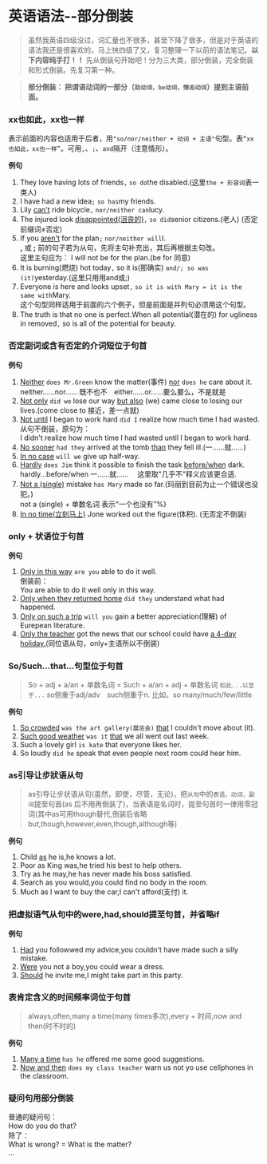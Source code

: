 # 英语语法--部分倒装


> 虽然我英语四级没过，词汇量也不很多，甚至下降了很多，但是对于英语的语法我还是很喜欢的，马上快四级了又，复习整理一下以前的语法笔记。**以下内容纯手打！！**
先从倒装句开始吧！分为三大类，部分倒装，完全倒装和形式倒装。先复习第一种。

<!--more-->
> **部分倒装： 把谓语动词的一部分（`助动词，be动词，情态动词`）提到主语前面。**

### xx也如此，xx也一样
表示前面的内容也适用于后者，用`"so/nor/neither + 动词 + 主语"`句型。表`“xx也如此，xx也一样”`。可用`,`、`;`、`and`隔开（注意情形）。

**例句**
1. They love having lots of friends`,` `so do`the disabled.(这里`the + 形容词`表一类人)
2. I have had a new idea`;` `so has`my friends.
3. Lily <u>can't</u> ride bicycle`,` `nor/neither can`lucy.
4. The injured look <u>disappointed(沮丧的)</u>`,` `so did`senior citizens.(老人) (否定前缀词≠否定)
5. If you <u>aren't</u> for the plan`;` `nor/neither will`I.<br>
**,** 或 **;** 前的句子若为从句，先将主句补充出，其后再根据主句改。<br>这里主句应为： I will not be for the plan.(be for 同意)
6. It is burning(燃烧) hot today`,`  so it is(那确实) `and/; so was (it)`yesterday.(这里只用用and或;)
7. Everyone is here and looks upset`,` `so it is with Mary = it is the same with`Mary.<br>
这个句型同样适用于前面的六个例子，但是前面是并列句必须用这个句型。
8. The truth is that no one is perfect.When all potential(潜在的) for ugliness in removed`,` so is all of the potential for beauty. 

### 否定副词或含有否定的介词短位于句首
**例句**
1. <u>Neither</u> `does Mr.Green` know the matter(事件) <u>nor</u> `does he` care about it.<br>
neither……nor…… 既不也不&emsp;either……or……要么要么，不是就是
2. <u>Not only</u> `did we` lose our way <u>but also</u> (we) came close to losing our lives.(come close to 接近，差一点就)
3. <u>Not until</u> I began to work hard `did I` realize how much time I had wasted.<br>
从句不倒装，原句为：<br>I didn't realize how much time I had wasted until I began to work hard.
4. <u>No sooner</u> `had they` arrived at the tomb <u>than</u> they fell ill.(一……就……)
5. <u>In no case</u> `will we` give up half-way.
6. <u>Hardly</u> `does Jim` think it possible to finish the task <u>before/when</u> dark.<br>
hardly...before/when 一……就…… &emsp;这里取"几乎不"释义应该更合适.
7. <u>Not a (single)</u> mistake `has Mary` made so far.(玛丽到目前为止一个错误也没犯。)<br>
not a (single) + 单数名词  表示“一个也没有”%}
8. <u>In no time(立刻马上)</u> Jone worked out the figure(体积). (无否定不倒装)

### only + 状语位于句首
**例句**
1. <u>Only in this way</u> `are you` able to do it well.<br>
倒装前：<br>You are able to do it well only in this way.
2. <u>Only when they returned home</u> `did they` understand what had happened.
3. <u>Only on such a trip</u> `will you` gain a better appreciation(理解) of Eurepean literature.
4. <u>Only the teacher</u> got the news that our school could have <u>a 4-day holiday.</u>(同位语从句，only+主语所以不倒装)

### So/Such...that...句型位于句首
> So + adj + a/an + 单数名词 = Such + a/an + adj + 单数名词   `如此...以至于...`
so侧重于adj/adv&emsp;such侧重于n.
比如，so many/much/few/little

**例句**
1. <u>So crowded</u> `was the art gallery(展览会)` <u>that</u> I couldn't  move about (it).
2. <u>Such good weather</u> `was it` <u>that</u> we all went out last week.
3. Such a lovely girl `is kate` that everyone likes her.
4. So loudly `did he` speak that even people next room could hear him.

### as引导让步狀语从句

> as引导让步状语从句(虽然，即使，尽管，无论)，把`从句`中的`表语，动词，副词`提至句首(as 后不用再倒装了)，当表语是名词时，提至句首时一律用零冠词(其中as可用though替代,倒装后省略but,though,however,even,though,although等)

**例句**
1. Child <u>as</u> he is,he knows a lot.
2. Poor as King was,he tried his best to help others.
3. Try as he may,he has never made his boss satisfied.
4. Search as you would,you could find no body in the room.
5. Much as I want to buy the car,I can't afford(支付) it.

### 把虚拟语气从句中的were,had,should提至句首，并省略if
**例句**
1. <u>Had</u> you followwed my advice,you couldn't have made such a silly mistake.
2. <u>Were</u> you not a boy,you could wear a dress.
3. <u>Should</u> he invite me,I might take part in this party.

### 表肯定含义的时间频率词位于句首
> always,often,many a time(many times多次),every + 时间,now and then(时不时的)

**例句**
1. <u>Many a time</u> `has he` offered me some good suggestions.
2. <u>Now and then</u> `does my class teacher` warn us not yo use cellphones in the classroom.

### 疑问句用部分倒装
普通的疑问句：  
How do you do that?  
除了：  
What is wrong? = What is the matter?  
...
